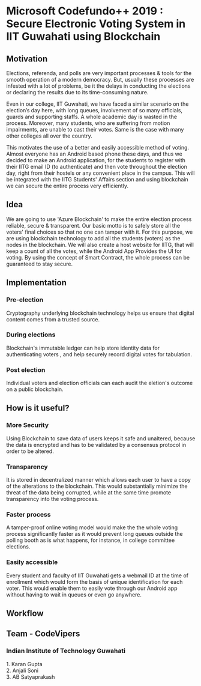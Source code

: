 <h1> Microsoft Codefundo++ 2019 : Secure Electronic Voting System in IIT Guwahati using Blockchain </h1>

<h2>Motivation</h2>
<p>Elections, referenda, and polls are very important processes & tools for the smooth operation of a modern democracy. But, usually these processes are infested with a lot of problems, be it the delays in conducting the elections or declaring the results due to its time-consuming nature.</p>

Even in our college, IIT Guwahati, we have faced a similar scenario on the election’s day here, with long queues, involvement of so many officials, guards and supporting staffs. A whole academic day is wasted in the process. Moreover, many students, who are suffering from motion impairments, are unable to cast their votes. Same is the case with many other colleges all over the country.

This motivates the use of a better and easily accessible method of voting. Almost everyone has an Android based phone these days, and thus we decided to make an Android application, for the students to register with their IITG email ID (to authenticate) and then vote throughout the election day, right from their hostels or any convenient place in the campus. This will be integrated with the IITG Students' Affairs section and using blockchain we can secure the entire process very efficiently.


<h2>Idea</h2>
 
We are going to use 'Azure Blockchain' to make the entire election process reliable, secure & transparent. Our basic motto is to safely store all the voters' final choices so that no one can tamper with it. For this purpose, we are using blockchain technology to add all the students (voters) as the nodes in the blockchain. We will also create a host website for IITG, that will keep a count of all the votes, while the Android App Provides the UI for voting. By using the concept of Smart Contract, the whole process can be guaranteed to stay secure.

<h2>Implementation</h2>

<h3>Pre-election</h3>
Cryptography underlying blockchain technology helps us ensure that digital content comes from a trusted source.

<h3>During elections</h3>
Blockchain's immutable ledger can help store identity data for authenticating voters , and help securely record digital votes for tabulation.

<h3>Post election</h3>
Individual voters and election officials can each audit the eletion's outcome on a public blockchain.

<h2>How is it useful?</h2>

<h3>More Security</h3>
Using Blockchain to save data of users keeps it safe and unaltered, because the data is encrypted and has to be validated by a consensus protocol in order to be altered.

<h3>Transparency</h3>
It is stored in decentralized manner which allows each user to have a copy of the alterations to the blockchain. This would substantially minimize the threat of the data being corrupted, while at the same time promote transparency into the voting process.

<h3>Faster process</h3>
A tamper-proof online voting model would make the the whole voting process significantly faster as it would prevent long queues outside the polling booth as is what happens, for instance, in college committee elections.

<h3>Easily accessible</h3>
Every student and faculty of IIT Guwahati gets a webmail ID at the time of enrollment which would form the basis of unique identification for each voter. This would enable them to easily vote through our Android app without having to wait in queues or even go anywhere.
  
<h2>Workflow</h2>

<h2>Team - CodeVipers</h2>
<h3>Indian Institute of Technology Guwahati</h3>
1. Karan Gupta</br>
2. Anjali Soni</br>
3. AB Satyaprakash</br>
  
  
  
  
  
  




